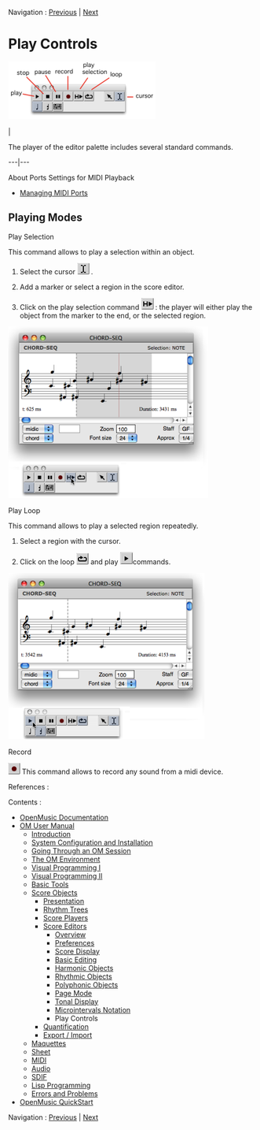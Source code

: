 Navigation : [Previous](Editor-Microintervals "page
précédente\(Microintervals Notation\)") | [Next](Quantification
"Next\(Quantification\)")


# Play Controls

![](../res/player.png)

|

The player of the editor palette includes several standard commands.  
  
---|---  
  
About Ports Settings for MIDI Playback

  * [Managing MIDI Ports](MIDI-Ports)

## Playing Modes

Play Selection

This command allows to play a selection within an object.

  1. Select the cursor ![](../res/curs1_icon.png) .

  2. Add a marker or select a region in the score editor.

  3. Click on the play selection command ![](../res/playsel_icon.png) : the player will either play the object from the marker to the end, or the selected region.

![](../res/player1.png)

Play Loop

This command allows to play a selected region repeatedly.

  1. Select a region with the cursor.

  2. Click on the loop ![](../res/playloop_icon.png) and play ![](../res/play_icon.png)commands.

![](../res/player2.png)

Record

![](../res/recordcurs_icon.png) This command allows to record any sound from a
midi device.

References :

Contents :

  * [OpenMusic Documentation](OM-Documentation)
  * [OM User Manual](OM-User-Manual)
    * [Introduction](00-Contents)
    * [System Configuration and Installation](Installation)
    * [Going Through an OM Session](Goingthrough)
    * [The OM Environment](Environment)
    * [Visual Programming I](BasicVisualProgramming)
    * [Visual Programming II](AdvancedVisualProgramming)
    * [Basic Tools](BasicObjects)
    * [Score Objects](ScoreObjects)
      * [Presentation](Score-Objects-Intro)
      * [Rhythm Trees](RT)
      * [Score Players](ScorePlayer)
      * [Score Editors](ScoreEditors)
        * [Overview](Editor-Overview)
        * [Preferences](Editors-Prefs)
        * [Score Display](Editor-Display)
        * [Basic Editing](Editor-Basics)
        * [Harmonic Objects](Harmonic-Obj-Editor)
        * [Rhythmic Objects](Editor-Rhythm)
        * [Polyphonic Objects](Poly-Multi-Editor)
        * [Page Mode](Editor-PageMode)
        * [Tonal Display](Editor-Tonality)
        * [Microintervals Notation](Editor-Microintervals)
        * Play Controls
      * [Quantification](Quantification)
      * [Export / Import](ImportExport)
    * [Maquettes](Maquettes)
    * [Sheet](Sheet)
    * [MIDI](MIDI)
    * [Audio](Audio)
    * [SDIF](SDIF)
    * [Lisp Programming](Lisp)
    * [Errors and Problems](errors)
  * [OpenMusic QuickStart](QuickStart-Chapters)

Navigation : [Previous](Editor-Microintervals "page
précédente\(Microintervals Notation\)") | [Next](Quantification
"Next\(Quantification\)")

